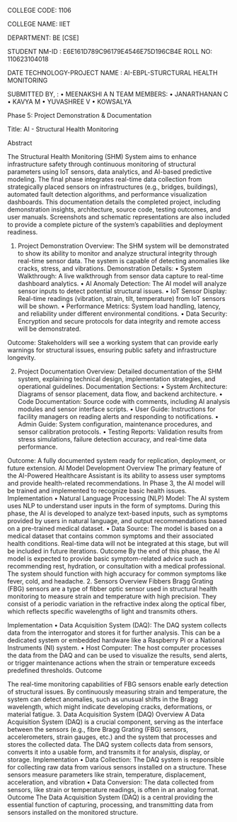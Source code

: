 COLLEGE CODE: 1106

 COLLEGE NAME: IIET

 DEPARTMENT: BE [CSE]

 STUDENT NM-ID : 	E6E161D789C96179E4546E75D196CB4E
 ROLL NO: 110623104018

 DATE TECHNOLOGY-PROJECT NAME : AI-EBPL-STURCTURAL HEALTH MONITORING


SUBMITTED BY, : 
•	MEENAKSHI A N
TEAM MEMBERS: 
•	JANARTHANAN C
•	KAVYA M
•	YUVASHREE V 
•	KOWSALYA 

Phase 5: Project Demonstration & Documentation

  Title:  AI - Structural Health Monitoring

Abstract

The Structural Health Monitoring (SHM) System aims to enhance infrastructure safety through continuous monitoring of structural parameters using IoT sensors, data analytics, and AI-based predictive modeling. The final phase integrates real-time data collection from strategically placed sensors on infrastructures (e.g., bridges, buildings), automated fault detection algorithms, and performance visualization dashboards. This documentation details the completed project, including demonstration insights, architecture, source code, testing outcomes, and user manuals. Screenshots and schematic representations are also included to provide a complete picture of the system’s capabilities and deployment readiness.


1. Project Demonstration
Overview:
The SHM system will be demonstrated to show its ability to monitor and analyze structural integrity through real-time sensor data. The system is capable of detecting anomalies like cracks, stress, and vibrations.
Demonstration Details:
•	System Walkthrough: A live walkthrough from sensor data capture to real-time dashboard analytics.
•	AI Anomaly Detection: The AI model will analyze sensor inputs to detect potential structural issues.
•	IoT Sensor Display: Real-time readings (vibration, strain, tilt, temperature) from IoT sensors will be shown.
•	Performance Metrics: System load handling, latency, and reliability under different environmental conditions.
•	Data Security: Encryption and secure protocols for data integrity and remote access will be demonstrated.




Outcome:
Stakeholders will see a working system that can provide early warnings for structural issues, ensuring public safety and infrastructure longevity.

2. Project Documentation
Overview:
Detailed documentation of the SHM system, explaining technical design, implementation strategies, and operational guidelines.
Documentation Sections:
•	System Architecture: Diagrams of sensor placement, data flow, and backend architecture.
•	Code Documentation: Source code with comments, including AI analysis modules and sensor interface scripts.
•	User Guide: Instructions for facility managers on reading alerts and responding to notifications.
•	Admin Guide: System configuration, maintenance procedures, and sensor calibration protocols.
•	Testing Reports: Validation results from stress simulations, failure detection accuracy, and real-time data performance.

Outcome:
A fully documented system ready for replication, deployment, or future extension.
AI Model Development
Overview 
The primary feature of the AI-Powered Healthcare Assistant is its ability to assess user symptoms and provide health-related recommendations. In Phase 3, the AI model will be trained and implemented to recognize basic health issues.
 Implementation 
• Natural Language Processing (NLP) Model: The AI system uses NLP to understand user inputs in the form of symptoms. During this phase, the AI is developed to analyze text-based inputs, such as symptoms provided by users in natural language, and output recommendations based on a pre-trained medical dataset.
 • Data Source: The model is based on a medical dataset that contains common symptoms and their associated health conditions. Real-time data will not be integrated at this stage, but will be included in future iterations.
 Outcome 
By the end of this phase, the AI model is expected to provide basic symptom-related advice such as recommending rest, hydration, or consultation with a medical professional. The system should function with high accuracy for common symptoms like fever, cold, and headache.
2. Sensors
Overview
Fibbers Bragg Grating (FBG) sensors are a type of fibber optic sensor used in structural health monitoring to measure strain and temperature with high precision. They consist of a periodic variation in the refractive index along the optical fiber, which reflects specific wavelengths of light and transmits others.

Implementation
• Data Acquisition System (DAQ): The DAQ system collects data from the interrogator and stores it for further analysis. This can be a dedicated system or embedded hardware like a Raspberry Pi or a National Instruments (NI) system.
• Host Computer: The host computer processes the data from the DAQ and can be used to visualize the results, send alerts, or trigger maintenance actions when the strain or temperature exceeds predefined thresholds.
Outcome

The real-time monitoring capabilities of FBG sensors enable early detection of structural issues. By continuously measuring strain and temperature, the system can detect anomalies, such as unusual shifts in the Bragg wavelength, which might indicate developing cracks, deformations, or material fatigue.
3. Data Acquisition System (DAQ)
Overview
A Data Acquisition System (DAQ) is a crucial component, serving as the interface between the sensors (e.g., fibre Bragg Grating (FBG) sensors, accelerometers, strain gauges, etc.) and the system that processes and stores the collected data. The DAQ system collects data from sensors, converts it into a usable form, and transmits it for analysis, display, or storage.
Implementation
• Data Collection: The DAQ system is responsible for collecting raw data from various sensors installed on a structure. These sensors measure parameters like strain, temperature, displacement, acceleration, and vibration
 • Data Conversion: The data collected from sensors, like strain or temperature readings, is often in an analog format. 
Outcome
The Data Acquisition System (DAQ) is a central providing the essential function of capturing, processing, and transmitting data from sensors installed on the monitored structure. 

